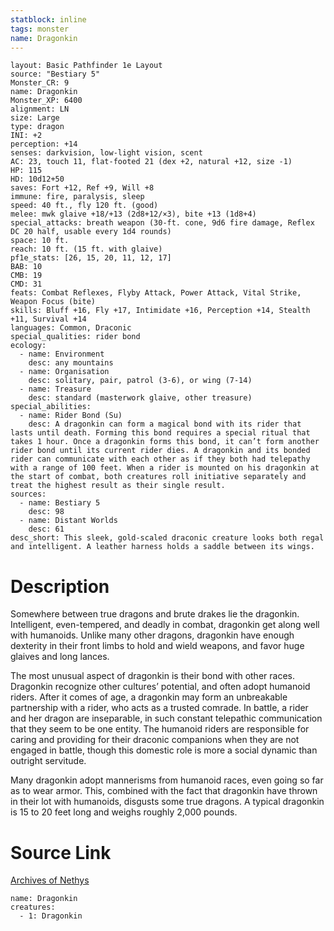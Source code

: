 ```yaml
---
statblock: inline
tags: monster
name: Dragonkin
---
```

```statblock
layout: Basic Pathfinder 1e Layout
source: "Bestiary 5"
Monster_CR: 9
name: Dragonkin
Monster_XP: 6400
alignment: LN
size: Large
type: dragon
INI: +2
perception: +14
senses: darkvision, low-light vision, scent
AC: 23, touch 11, flat-footed 21 (dex +2, natural +12, size -1)
HP: 115
HD: 10d12+50
saves: Fort +12, Ref +9, Will +8
immune: fire, paralysis, sleep
speed: 40 ft., fly 120 ft. (good)
melee: mwk glaive +18/+13 (2d8+12/×3), bite +13 (1d8+4)
special_attacks: breath weapon (30-ft. cone, 9d6 fire damage, Reflex DC 20 half, usable every 1d4 rounds)
space: 10 ft.
reach: 10 ft. (15 ft. with glaive)
pf1e_stats: [26, 15, 20, 11, 12, 17]
BAB: 10
CMB: 19
CMD: 31
feats: Combat Reflexes, Flyby Attack, Power Attack, Vital Strike, Weapon Focus (bite)
skills: Bluff +16, Fly +17, Intimidate +16, Perception +14, Stealth +11, Survival +14
languages: Common, Draconic
special_qualities: rider bond
ecology:
  - name: Environment
    desc: any mountains
  - name: Organisation
    desc: solitary, pair, patrol (3-6), or wing (7-14)
  - name: Treasure
    desc: standard (masterwork glaive, other treasure)
special_abilities:
  - name: Rider Bond (Su)
    desc: A dragonkin can form a magical bond with its rider that lasts until death. Forming this bond requires a special ritual that takes 1 hour. Once a dragonkin forms this bond, it can’t form another rider bond until its current rider dies. A dragonkin and its bonded rider can communicate with each other as if they both had telepathy with a range of 100 feet. When a rider is mounted on his dragonkin at the start of combat, both creatures roll initiative separately and treat the highest result as their single result.
sources:
  - name: Bestiary 5
    desc: 98
  - name: Distant Worlds
    desc: 61
desc_short: This sleek, gold-scaled draconic creature looks both regal and intelligent. A leather harness holds a saddle between its wings.
```
# Description
Somewhere between true dragons and brute drakes lie the dragonkin. Intelligent, even-tempered, and deadly in combat, dragonkin get along well with humanoids. Unlike many other dragons, dragonkin have enough dexterity in their front limbs to hold and wield weapons, and favor huge glaives and long lances.

The most unusual aspect of dragonkin is their bond with other races. Dragonkin recognize other cultures’ potential, and often adopt humanoid riders. After it comes of age, a dragonkin may form an unbreakable partnership with a rider, who acts as a trusted comrade. In battle, a rider and her dragon are inseparable, in such constant telepathic communication that they seem to be one entity. The humanoid riders are responsible for caring and providing for their draconic companions when they are not engaged in battle, though this domestic role is more a social dynamic than outright servitude.

Many dragonkin adopt mannerisms from humanoid races, even going so far as to wear armor. This, combined with the fact that dragonkin have thrown in their lot with humanoids, disgusts some true dragons. A typical dragonkin is 15 to 20 feet long and weighs roughly 2,000 pounds.
# Source Link
[Archives of Nethys](https://aonprd.com/MonsterDisplay.aspx?ItemName=Dragonkin)
```encounter-table
name: Dragonkin
creatures:
  - 1: Dragonkin
```
